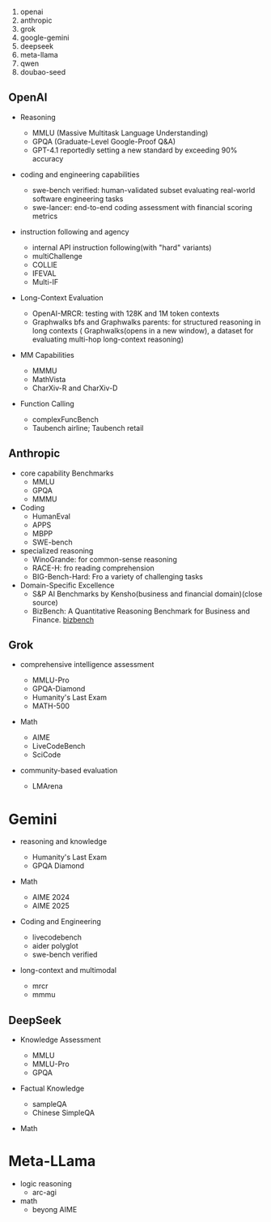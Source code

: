 1. openai
2. anthropic
3. grok
4. google-gemini
5. deepseek
6. meta-llama
7. qwen
8. doubao-seed





## OpenAI 
- Reasoning
    - MMLU (Massive Multitask Language Understanding) 
    - GPQA (Graduate-Level Google-Proof Q&A)
    - GPT-4.1 reportedly setting a new standard by exceeding 90% accuracy
- coding and engineering capabilities
    - swe-bench verified: human-validated subset evaluating real-world software engineering tasks
    - swe-lancer: end-to-end coding assessment with financial scoring metrics
- instruction following and agency
    - internal API instruction following(with "hard" variants)
    - multiChallenge
    - COLLIE
    - IFEVAL
    - Multi-IF
- Long-Context Evaluation
    - OpenAI-MRCR: testing with 128K and 1M token contexts
    - Graphwalks bfs and Graphwalks parents: for structured reasoning in long contexts ( Graphwalks⁠(opens in a new window), a dataset for evaluating multi-hop long-context reasoning)
- MM Capabilities
    - MMMU
    - MathVista
    - CharXiv-R and CharXiv-D

- Function Calling
    - complexFuncBench
    - Taubench airline; Taubench retail


## Anthropic
- core capability Benchmarks
    - MMLU
    - GPQA
    - MMMU
- Coding
    - HumanEval
    - APPS
    - MBPP
    - SWE-bench
- specialized reasoning
    - WinoGrande: for common-sense reasoning
    - RACE-H: fro reading comprehension
    - BIG-Bench-Hard: Fro a variety of challenging tasks
- Domain-Specific Excellence
    - S&P AI Benchmarks by Kensho(business and financial domain)(close source)
    - BizBench: A Quantitative Reasoning Benchmark for Business and Finance. [bizbench](https://arxiv.org/abs/2311.06602)

## Grok
- comprehensive intelligence assessment
    - MMLU-Pro
    - GPQA-Diamond
    - Humanity's Last Exam
    - MATH-500

- Math
    - AIME
    - LiveCodeBench
    - SciCode

- community-based evaluation
    - LMArena

# Gemini

- reasoning and knowledge
    - Humanity's Last Exam
    - GPQA Diamond

- Math
    - AIME 2024
    - AIME 2025

- Coding and Engineering
    - livecodebench
    - aider polyglot
    - swe-bench verified

- long-context and multimodal
    - mrcr
    - mmmu


## DeepSeek
- Knowledge Assessment
    - MMLU
    - MMLU-Pro
    - GPQA
- Factual Knowledge
    - sampleQA
    - Chinese SimpleQA

- Math


# Meta-LLama
- logic reasoning
    - arc-agi
- math
    - beyong AIME



